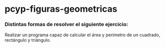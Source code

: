 # pcyp-figuras-geometricas

### Distintas formas de resolver el siguiente ejercicio:

Realizar un programa capaz de calcular el área y perímetro de un cuadrado, rectángulo y triángulo.
